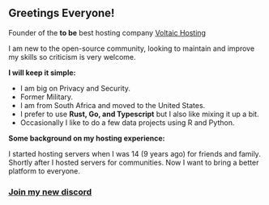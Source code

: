 ## Greetings Everyone!

Founder of the **to be** best hosting company [Voltaic Hosting](https://www.voltaic.host) 

I am new to the open-source community, looking to maintain and improve my skills so criticism is very welcome.

**I will keep it simple:**

- I am big on Privacy and Security. 
- Former Military.
- I am from South Africa and moved to the United States.
- I prefer to use **Rust, Go, and Typescript** but I also like mixing it up a bit.
- Occasionally I like to do a few data projects using R and Python.

**Some background on my hosting experience:**

I started hosting servers when I was 14 (9 years ago) for friends and family. Shortly after I hosted servers for communities. Now I want to bring a better platform to everyone. 

### [Join my new discord](https://discord.gg/7HsqmvrqKG)
